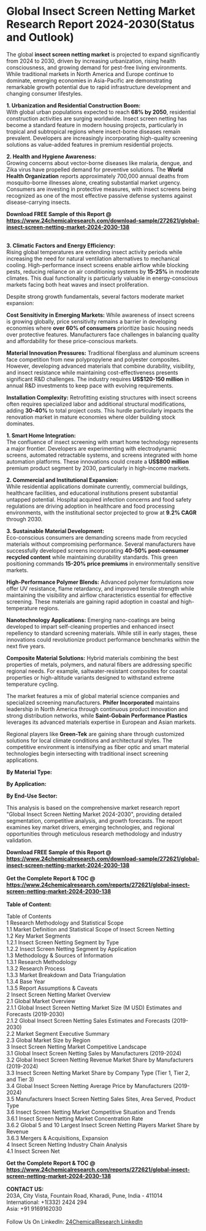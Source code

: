 <h1>Global Insect Screen Netting Market Research Report 2024-2030(Status and Outlook)</h1><p>The global <strong>insect screen netting market</strong> is projected to expand significantly from 2024 to 2030, driven by increasing urbanization, rising health consciousness, and growing demand for pest-free living environments. While traditional markets in North America and Europe continue to dominate, emerging economies in Asia-Pacific are demonstrating remarkable growth potential due to rapid infrastructure development and changing consumer lifestyles.</p><p><strong>1. Urbanization and Residential Construction Boom:</strong><br>
With global urban populations expected to reach <strong>68% by 2050</strong>, residential construction activities are surging worldwide. Insect screen netting has become a standard feature in modern housing projects, particularly in tropical and subtropical regions where insect-borne diseases remain prevalent. Developers are increasingly incorporating high-quality screening solutions as value-added features in premium residential projects.</p><p><strong>2. Health and Hygiene Awareness:</strong><br>
Growing concerns about vector-borne diseases like malaria, dengue, and Zika virus have propelled demand for preventive solutions. The <strong>World Health Organization</strong> reports approximately 700,000 annual deaths from mosquito-borne illnesses alone, creating substantial market urgency. Consumers are investing in protective measures, with insect screens being recognized as one of the most effective passive defense systems against disease-carrying insects.</p><div><b>Download FREE Sample of this Report @ 
            <a href="https://www.24chemicalresearch.com/download-sample/272621/global-insect-screen-netting-market-2024-2030-138">
            https://www.24chemicalresearch.com/download-sample/272621/global-insect-screen-netting-market-2024-2030-138</a></b></div><br><p><strong>3. Climatic Factors and Energy Efficiency:</strong><br>
Rising global temperatures are extending insect activity periods while increasing the need for natural ventilation alternatives to mechanical cooling. High-performance insect screens enable airflow while blocking pests, reducing reliance on air conditioning systems by <strong>15-25%</strong> in moderate climates. This dual functionality is particularly valuable in energy-conscious markets facing both heat waves and insect proliferation.</p><p>Despite strong growth fundamentals, several factors moderate market expansion:</p><p><strong>Cost Sensitivity in Emerging Markets:</strong> While awareness of insect screens is growing globally, price sensitivity remains a barrier in developing economies where <strong>over 60% of consumers</strong> prioritize basic housing needs over protective features. Manufacturers face challenges in balancing quality and affordability for these price-conscious markets.</p><p><strong>Material Innovation Pressures:</strong> Traditional fiberglass and aluminum screens face competition from new polypropylene and polyester composites. However, developing advanced materials that combine durability, visibility, and insect resistance while maintaining cost-effectiveness presents significant R&amp;D challenges. The industry requires <strong>US$120-150 million</strong> in annual R&amp;D investments to keep pace with evolving requirements.</p><p><strong>Installation Complexity:</strong> Retrofitting existing structures with insect screens often requires specialized labor and additional structural modifications, adding <strong>30-40%</strong> to total project costs. This hurdle particularly impacts the renovation market in mature economies where older building stock dominates.</p><p><strong>1. Smart Home Integration:</strong><br>
The confluence of insect screening with smart home technology represents a major frontier. Developers are experimenting with electrodynamic screens, automated retractable systems, and screens integrated with home automation platforms. These innovations could create a <strong>US$800 million</strong> premium product segment by 2030, particularly in high-income markets.</p><p><strong>2. Commercial and Institutional Expansion:</strong><br>
While residential applications dominate currently, commercial buildings, healthcare facilities, and educational institutions present substantial untapped potential. Hospital acquired infection concerns and food safety regulations are driving adoption in healthcare and food processing environments, with the institutional sector projected to grow at <strong>9.2% CAGR</strong> through 2030.</p><p><strong>3. Sustainable Material Development:</strong><br>
Eco-conscious consumers are demanding screens made from recycled materials without compromising performance. Several manufacturers have successfully developed screens incorporating <strong>40-50% post-consumer recycled content</strong> while maintaining durability standards. This green positioning commands <strong>15-20% price premiums</strong> in environmentally sensitive markets.</p><p><strong>High-Performance Polymer Blends:</strong> Advanced polymer formulations now offer UV resistance, flame retardancy, and improved tensile strength while maintaining the visibility and airflow characteristics essential for effective screening. These materials are gaining rapid adoption in coastal and high-temperature regions.</p><p><strong>Nanotechnology Applications:</strong> Emerging nano-coatings are being developed to impart self-cleaning properties and enhanced insect repellency to standard screening materials. While still in early stages, these innovations could revolutionize product performance benchmarks within the next five years.</p><p><strong>Composite Material Solutions:</strong> Hybrid materials combining the best properties of metals, polymers, and natural fibers are addressing specific regional needs. For example, saltwater-resistant composites for coastal properties or high-altitude variants designed to withstand extreme temperature cycling.</p><p>The market features a mix of global material science companies and specialized screening manufacturers. <strong>Phifer Incorporated</strong> maintains leadership in North America through continuous product innovation and strong distribution networks, while <strong>Saint-Gobain Performance Plastics</strong> leverages its advanced materials expertise in European and Asian markets.</p><p>Regional players like <strong>Green-Tek</strong> are gaining share through customized solutions for local climate conditions and architectural styles. The competitive environment is intensifying as fiber optic and smart material technologies begin intersecting with traditional insect screening applications.</p><p><strong>By Material Type:</strong></p><p><strong>By Application:</strong></p><p><strong>By End-Use Sector:</strong></p><p>This analysis is based on the comprehensive market research report "Global Insect Screen Netting Market 2024-2030", providing detailed segmentation, competitive analysis, and growth forecasts. The report examines key market drivers, emerging technologies, and regional opportunities through meticulous research methodology and industry validation.</p><div><b>Download FREE Sample of this Report @ 
            <a href="https://www.24chemicalresearch.com/download-sample/272621/global-insect-screen-netting-market-2024-2030-138">
            https://www.24chemicalresearch.com/download-sample/272621/global-insect-screen-netting-market-2024-2030-138</a></b></div><br><div><b>Get the Complete Report & TOC @ 
            <a href="https://www.24chemicalresearch.com/reports/272621/global-insect-screen-netting-market-2024-2030-138">
            https://www.24chemicalresearch.com/reports/272621/global-insect-screen-netting-market-2024-2030-138</a></b></div><br>
            <b>Table of Content:</b><p>Table of Contents<br />
1 Research Methodology and Statistical Scope<br />
1.1 Market Definition and Statistical Scope of Insect Screen Netting<br />
1.2 Key Market Segments<br />
1.2.1 Insect Screen Netting Segment by Type<br />
1.2.2 Insect Screen Netting Segment by Application<br />
1.3 Methodology & Sources of Information<br />
1.3.1 Research Methodology<br />
1.3.2 Research Process<br />
1.3.3 Market Breakdown and Data Triangulation<br />
1.3.4 Base Year<br />
1.3.5 Report Assumptions & Caveats<br />
2 Insect Screen Netting Market Overview<br />
2.1 Global Market Overview<br />
2.1.1 Global Insect Screen Netting Market Size (M USD) Estimates and Forecasts (2019-2030)<br />
2.1.2 Global Insect Screen Netting Sales Estimates and Forecasts (2019-2030)<br />
2.2 Market Segment Executive Summary<br />
2.3 Global Market Size by Region<br />
3 Insect Screen Netting Market Competitive Landscape<br />
3.1 Global Insect Screen Netting Sales by Manufacturers (2019-2024)<br />
3.2 Global Insect Screen Netting Revenue Market Share by Manufacturers (2019-2024)<br />
3.3 Insect Screen Netting Market Share by Company Type (Tier 1, Tier 2, and Tier 3)<br />
3.4 Global Insect Screen Netting Average Price by Manufacturers (2019-2024)<br />
3.5 Manufacturers Insect Screen Netting Sales Sites, Area Served, Product Type<br />
3.6 Insect Screen Netting Market Competitive Situation and Trends<br />
3.6.1 Insect Screen Netting Market Concentration Rate<br />
3.6.2 Global 5 and 10 Largest Insect Screen Netting Players Market Share by Revenue<br />
3.6.3 Mergers & Acquisitions, Expansion<br />
4 Insect Screen Netting Industry Chain Analysis<br />
4.1 Insect Screen Net</p><div><b>Get the Complete Report & TOC @ 
            <a href="https://www.24chemicalresearch.com/reports/272621/global-insect-screen-netting-market-2024-2030-138">
            https://www.24chemicalresearch.com/reports/272621/global-insect-screen-netting-market-2024-2030-138</a></b></div><br><b>CONTACT US:</b><br>
            203A, City Vista, Fountain Road, Kharadi, Pune, India - 411014<br>
            International: +1(332) 2424 294<br>
            Asia: +91 9169162030 <br><br>
            Follow Us On LinkedIn: <a href="https://www.linkedin.com/company/24chemicalresearch/">24ChemicalResearch LinkedIn</a>